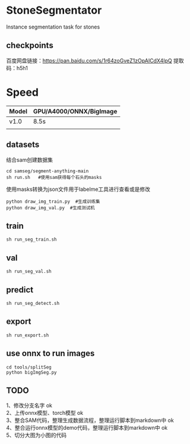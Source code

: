 # StoneSegmentator
Instance segmentation task for stones

## checkpoints
百度网盘链接：https://pan.baidu.com/s/1r64zoGveZ1zOpAICdX4IpQ  提取码：h5h1 

# Speed
| Model   |   GPU/A4000/ONNX/BigImage     |
| ------- | ---------------------------   |
| v1.0    |    8.5s                       | 
|         |                               |                   


## datasets
结合sam创建数据集
```
cd samseg/segment-anything-main
sh run.sh   #使用sam获得每个石头的masks
```
使用masks转换为json文件用于labelme工具进行查看或是修改
```
python draw_img_train.py  #生成训练集
python draw_img_val.py  #生成测试机
```

## train
```
sh run_seg_train.sh
```

## val
```
sh run_seg_val.sh
```

## predict
```
sh run_seg_detect.sh
```

## export
```
sh run_export.sh
```

## use onnx to run images
```
cd tools/splitSeg
python bigImgSeg.py
```



## TODO
1、修改分支名字 ok  
2、上传onnx模型、torch模型 ok  
3、整合SAM代码，整理生成数据流程，整理运行脚本到markdown中  ok  
4、整合运行onnx模型的demo代码，整理运行脚本到markdown中 ok  
5、切分大图为小图的代码   
